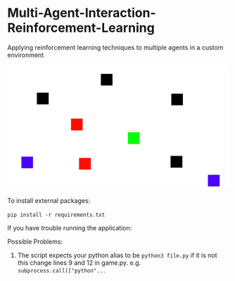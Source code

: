 # Multi-Agent-Interaction-Reinforcement-Learning
Applying reinforcement learning techniques to multiple agents in a custom environment

![](images/landing.gif)


To install external packages:

```pip install -r requirements.txt```


If you have trouble running the application:

Possible Problems:
1. The script expects your python alias to be ```python3 file.py```
    if it is not this change lines 9 and 12 in game.py.
    e.g. ```subprocess.call(["python"... ```
